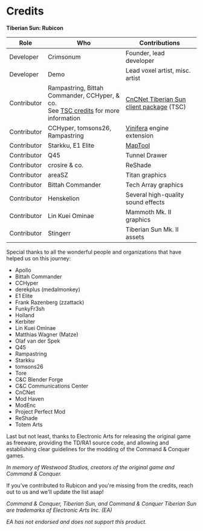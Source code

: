 # Credits
**Tiberian Sun: Rubicon**

| Role | Who | Contributions |
| --- | --- | --- |
| Developer | Crimsonum | Founder, lead developer |
| Developer | Demo | Lead voxel artist, misc. artist |
| Contributor | Rampastring, Bittah Commander, CCHyper, & co.<br/>See [TSC credits](https://github.com/CnCNet/cncnet-ts-client-package/blob/master/credits.txt) for more information | [CnCNet Tiberian Sun client package](https://github.com/CnCNet/cncnet-ts-client-package) (TSC) |
| Contributor | CCHyper, tomsons26, Rampastring | [Vinifera](https://github.com/Vinifera-Developers/Vinifera) engine extension |
| Contributor | Starkku, E1 Elite | [MapTool](https://github.com/Starkku/MapTool) |
| Contributor | Q45 | Tunnel Drawer |
| Contributor | crosire & co. | ReShade |
| Contributor | areaSZ | Titan graphics |
| Contributor | Bittah Commander | Tech Array graphics |
| Contributor | Henskelion | Several high-quality sound effects |
| Contributor | Lin Kuei Ominae | Mammoth Mk. II graphics |
| Contributor | Stingerr | Tiberian Sun Mk. II assets |

Special thanks to all the wonderful people and organizations that have helped us on this journey:
- Apollo
- Bittah Commander
- CCHyper
- derekplus (medalmonkey)
- E1 Elite
- Frank Razenberg (zzattack)
- FunkyFr3sh
- Holland
- Kerbiter
- Lin Kuei Ominae
- Matthias Wagner (Matze)
- Olaf van der Spek
- Q45
- Rampastring
- Starkku
- tomsons26
- Tore
- C&C Blender Forge
- C&C Communications Center
- CnCNet
- Mod Haven
- ModEnc
- Project Perfect Mod
- ReShade
- Totem Arts

Last but not least, thanks to Electronic Arts for releasing the original game as freeware, providing the TD/RA1 source code, and allowing and establishing clear guidelines for the modding of the Command & Conquer games.

*In memory of Westwood Studios, creators of the original game and Command & Conquer.*

If you've contributed to Rubicon and you're missing from the credits, reach out to us and we'll update the list asap!

*Command & Conquer, Tiberian Sun, and Command & Conquer Tiberian Sun are trademarks of Electronic Arts Inc. (EA)*

*EA has not endorsed and does not support this product.*